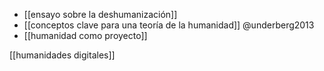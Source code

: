 
- [[ensayo sobre la deshumanización]]
- [[conceptos clave para una teoría de la humanidad]] @underberg2013
 - [[humanidad como proyecto]]

[[humanidades digitales]]
